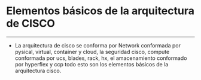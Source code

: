 #  Elementos básicos de la arquitectura de CISCO
*****
- La arquitectura de cisco se conforma por Network conformada por pysical, virtual, container y cloud, la seguridad cisco, compute conformada por  ucs, blades, rack, hx, el amacenamiento conformado por hyperflex y ccp todo esto son los elementos básicos de la arquitectura cisco. 

